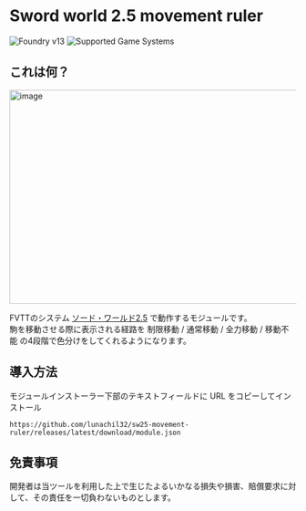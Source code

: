# Sword world 2.5 movement ruler

![Foundry v13](https://img.shields.io/badge/foundry-v13-green)
![Supported Game Systems](https://img.shields.io/badge/SupportedGameSystem-SwordWorld2.5v2.3.1-green)

## これは何？

<img width="725" height="375" alt="image" src="https://github.com/user-attachments/assets/0e4394a5-a0bb-44a8-b7b7-1840f8fe4ef1" />

FVTTのシステム [ソード・ワールド2.5](https://github.com/jeannjeann/sw25-fvtt) で動作するモジュールです。   
駒を移動させる際に表示される経路を 制限移動 / 通常移動 / 全力移動 / 移動不能 の4段階で色分けをしてくれるようになります。

## 導入方法

モジュールインストーラー下部のテキストフィールドに URL をコピーしてインストール

``` 
https://github.com/lunachil32/sw25-movement-ruler/releases/latest/download/module.json
 ```
## 免責事項

開発者は当ツールを利用した上で生じたよるいかなる損失や損害、賠償要求に対して、その責任を一切負わないものとします。
